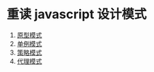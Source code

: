# 重读 javascript 设计模式


1. [原型模式](./prototype/index.md)
2. [单例模式](./singleton/index.md)
3. [策略模式](./strategy/index.md)
4. [代理模式](./proxy/index.md)